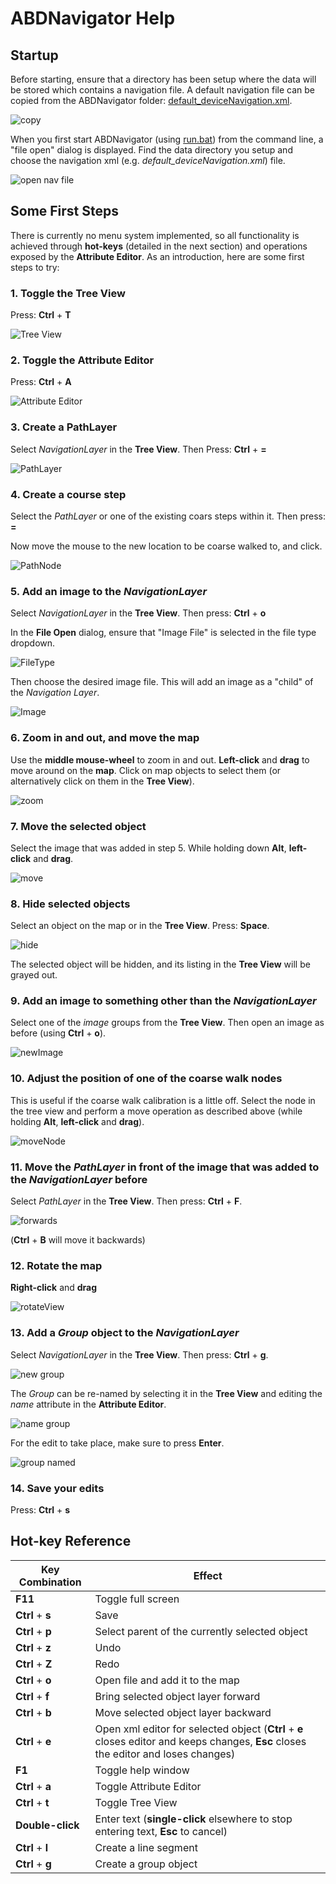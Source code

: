 # ABDNavigator Help

## Startup
Before starting, ensure that a directory has been setup where the data will be stored which contains a navigation file.  A default navigation file can be copied from the ABDNavigator folder: [default_deviceNavigation.xml](default_deviceNavigation.xml).

![copy](../images/sn1.PNG)

When you first start ABDNavigator (using [run.bat](run.bat)) from the command line, a "file open" dialog is displayed. Find the data directory you setup and choose the navigation xml (e.g. *default_deviceNavigation.xml*) file. 

![open nav file](../images/sn2.PNG)

## Some First Steps
There is currently no menu system implemented, so all functionality is achieved through **hot-keys** (detailed in the next section) and operations exposed by the **Attribute Editor**.  As an introduction, here are some first steps to try:

### 1. Toggle the **Tree View** 
Press: **Ctrl** + **T**

![Tree View](../images/sn3.PNG)

### 2. Toggle the **Attribute Editor**
Press: **Ctrl** + **A**

![Attribute Editor](../images/sn4.PNG)

### 3. Create a **PathLayer**
Select *NavigationLayer* in the **Tree View**.  Then Press: **Ctrl** + **=**

![PathLayer](../images/sn5.PNG)

### 4. Create a course step
Select the *PathLayer* or one of the existing coars steps within it.  Then press: **=**

Now move the mouse to the new location to be coarse walked to, and click.

![PathNode](../images/sn6b.PNG)

### 5. Add an image to the *NavigationLayer*
Select *NavigationLayer* in the **Tree View**.  Then press: **Ctrl** + **o**

In the **File Open** dialog, ensure that "Image File" is selected in the file type dropdown.

![FileType](../images/sn7.PNG)

Then choose the desired image file.  This will add an image as a "child" of the *Navigation Layer*.

![Image](../images/sn8.PNG)

### 6. Zoom in and out, and move the map
Use the **middle mouse-wheel** to zoom in and out.  **Left-click** and **drag** to move around on the **map**.  Click on map objects to select them (or alternatively click on them in the **Tree View**).

![zoom](../images/sn9.PNG)

### 7. Move the selected object
Select the image that was added in step 5.  While holding down **Alt**, **left-click** and **drag**.  

![move](../images/sn10.PNG)

### 8. Hide selected objects
Select an object on the map or in the **Tree View**.  Press: **Space**.  

![hide](../images/sn11.PNG)

The selected object will be hidden, and its listing in the **Tree View** will be grayed out.

### 9. Add an image to something other than the *NavigationLayer*
Select one of the *image* groups from the **Tree View**.  Then open an image as before (using **Ctrl** + **o**).

![newImage](../images/sn12.PNG)

### 10. Adjust the position of one of the coarse walk nodes
This is useful if the coarse walk calibration is a little off.  Select the node in the tree view and perform a move operation as described above (while holding **Alt**, **left-click** and **drag**).

![moveNode](../images/sn13.PNG)

### 11. Move the *PathLayer* in front of the image that was added to the *NavigationLayer* before
Select *PathLayer* in the **Tree View**.  Then press: **Ctrl** + **F**.

![forwards](../images/sn14.PNG)

(**Ctrl** + **B** will move it backwards)

### 12. Rotate the map
**Right-click** and **drag**

![rotateView](../images/sn15.PNG)

### 13. Add a *Group* object to the *NavigationLayer*
Select *NavigationLayer* in the **Tree View**.  Then press: **Ctrl** + **g**.

![new group](../images/sn16.PNG)

The *Group* can be re-named by selecting it in the **Tree View** and editing the *name* attribute in the **Attribute Editor**.

![name group](../images/sn17.PNG)

For the edit to take place, make sure to press **Enter**.

![group named](../images/sn18.PNG)

### 14. Save your edits
Press: **Ctrl** + **s**



## Hot-key Reference

Key Combination | Effect
---|---
**F11** | Toggle full screen
**Ctrl** + **s** | Save
**Ctrl** + **p** | Select parent of the currently selected object
**Ctrl** + **z** | Undo
**Ctrl** + **Z** | Redo
**Ctrl** + **o** | Open file and add it to the map
**Ctrl** + **f** | Bring selected object layer forward
**Ctrl** + **b** | Move selected object layer backward
**Ctrl** + **e** | Open xml editor for selected object (**Ctrl** + **e** closes editor and keeps changes, **Esc** closes the editor and loses changes)
**F1** | Toggle help window
**Ctrl** + **a** | Toggle Attribute Editor
**Ctrl** + **t** | Toggle Tree View
**Double-click** | Enter text (**single-click** elsewhere to stop entering text, **Esc** to cancel)
**Ctrl** + **l** | Create a line segment
**Ctrl** + **g** | Create a group object

